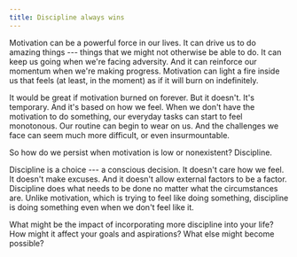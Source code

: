 ```yaml
---
title: Discipline always wins
---
```


Motivation can be a powerful force in our lives. It can drive us to do amazing things --- things that we might not otherwise be able to do. It can keep us going when we're facing adversity. And it can reinforce our momentum when we're making progress. Motivation can light a fire inside us that feels (at least, in the moment) as if it will burn on indefinitely.

It would be great if motivation burned on forever. But it doesn't. It's temporary. And it's based on how we feel. When we don't have the motivation to do something, our everyday tasks can start to feel monotonous. Our routine can begin to wear on us. And the challenges we face can seem much more difficult, or even insurmountable.

So how do we persist when motivation is low or nonexistent? Discipline.

Discipline is a choice --- a conscious decision. It doesn't care how we feel. It doesn't make excuses. And it doesn't allow external factors to be a factor. Discipline does what needs to be done no matter what the circumstances are. Unlike motivation, which is trying to feel like doing something, discipline is doing something even when we don't feel like it.

What might be the impact of incorporating more discipline into your life? How might it affect your goals and aspirations? What else might become possible?
